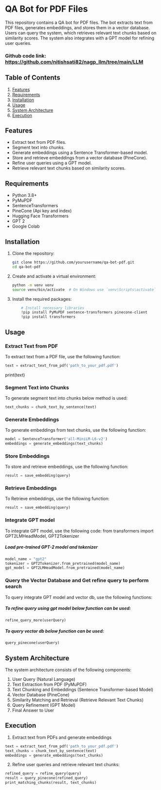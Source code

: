 # QA Bot for PDF Files


This repository contains a QA bot for PDF files. The bot extracts text from PDF files, generates embeddings, and stores them in a vector database. Users can query the system, which retrieves relevant text chunks based on similarity scores. The system also integrates with a GPT model for refining user queries.
### Github code link: https://github.com/nitishsati82/nagp_llm/tree/main/LLM

## Table of Contents
1. [Features](#features)
2. [Requirements](#requirements)
3. [Installation](#installation)
4. [Usage](#usage)
5. [System Architecture](#system-architecture)
6. [Execution](#execution)

## Features
- Extract text from PDF files.
- Segment text into chunks.
- Generate embeddings using a Sentence Transformer-based model.
- Store and retrieve embeddings from a vector database (PineCone).
- Refine user queries using a GPT model.
- Retrieve relevant text chunks based on similarity scores.

## Requirements
- Python 3.8+
- PyMuPDF
- SentenceTransformers
- PineCone (Api key and index)
- Hugging Face Transformers
- GPT 2
- Google Colab

## Installation
1. Clone the repository:
    ```bash
    git clone https://github.com/yourusername/qa-bot-pdf.git
    cd qa-bot-pdf
    ```

2. Create and activate a virtual environment:
    ```bash
    python -m venv venv
    source venv/bin/activate  # On Windows use `venv\Scripts\activate`
    ```

3. Install the required packages:
    ```bash
        # Install necessary libraries
        !pip install PyMuPDF sentence-transformers pinecone-client
        !pip install transformers

## Usage
### Extract Text from PDF
To extract text from a PDF file, use the following function:
```python
text = extract_text_from_pdf('path_to_your_pdf.pdf')
```
print(text)

### Segment Text into Chunks
To generate segment text into chunks below method is used:
```python
text_chunks = chunk_text_by_sentence(text)
```
### Generate Embeddings
To generate embeddings from text chunks, use the following function:
```python
model = SentenceTransformer('all-MiniLM-L6-v2')
embeddings = generate_embeddings(text_chunks)
```
### Store Embeddings
To store and retrieve embeddings, use the following function:
```python
result = save_embedding(query)
```
### Retrieve Embeddings
To Retrieve embeddings, use the following function:
```python
result = save_embedding(query)
```
### Integrate GPT model
To integrate GPT model, use the following code:
from transformers import GPT2LMHeadModel, GPT2Tokenizer
##### Load pre-trained GPT-2 model and tokenizer
```python
model_name = "gpt2"
tokenizer = GPT2Tokenizer.from_pretrained(model_name)
gpt_model = GPT2LMHeadModel.from_pretrained(model_name)
```
### Query the Vector Database and Get refine query to perform search
To query integrate GPT model and vector db,  use the following functions:
##### To refine query using gpt model below function can be used:
```python
refine_query_more(userQuery)
```
##### To query vector db below function can be used:
```python
query_pinecone(userQuery)
```

## System Architecture
The system architecture consists of the following components:
1. User Query (Natural Language)
2. Text Extraction from PDF (PyMuPDF)
3. Text Chunking and Embeddings (Sentence Transformer-based Model)
4. Vector Database (PineCone)
5. Similarity Matching and Retrieval (Retrieve Relevant Text Chunks)
6. Query Refinement (GPT Model)
7. Final Answer to User


## Execution
1. Extract text from PDFs and generate embeddings
```python
text = extract_text_from_pdf('path_to_your_pdf.pdf')
text_chunks = chunk_text_by_sentence(text)
embeddings = generate_embeddings(text_chunks)
```
2. Refine user queries and retrieve relevant text chunks:
```python
refined_query = refine_query(query)
result = query_pinecone(refined_query)
print_matching_chunks(result, text_chunks)
```
